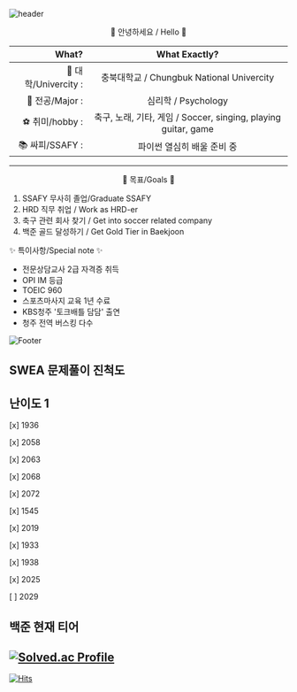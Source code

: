 ![header](https://capsule-render.vercel.app/api?type=waving&color=timeGradient&text=Hwiwon's%20GitHub%20👋&animation=twinkling&fontSize=35&fontAlignY=40&fontAlign=70&height=250)

<center>   👋 안녕하세요 / Hello 👋  </center> 

|What?|What Exactly?|
|---:|:---:|
|📜 대학/Univercity : | 충북대학교 / Chungbuk National Univercity|
|📔 전공/Major : | 심리학 / Psychology |
|⚽ 취미/hobby : | 축구, 노래, 기타, 게임 / Soccer, singing, playing guitar, game|
|📚 싸피/SSAFY : | 파이썬 열심히 배울 준비 중|

-------------------

<center> 💎 목표/Goals 💎  </center> 

1. SSAFY 무사히 졸업/Graduate SSAFY
2. HRD 직무 취업 / Work as HRD-er
3. 축구 관련 회사 찾기 / Get into soccer related company
4. 백준 골드 달성하기 / Get Gold Tier in Baekjoon



✨ 특이사항/Special note ✨

- 전문상담교사 2급 자격증 취득
- OPI IM 등급
- TOEIC 960
- 스포츠마사지 교육 1년 수료
- KBS청주 '토크배틀 담담' 출연
- 청주 전역 버스킹 다수






![Footer](https://capsule-render.vercel.app/api?type=waving&color=timeGradient&height=200&section=footer)


SWEA 문제풀이 진척도
------------

난이도 1
--------
[x] 1936

[x] 2058

[x] 2063

[x] 2068

[x] 2072

[x] 1545

[x] 2019

[x] 1933

[x] 1938

[x] 2025

[ ] 2029

백준 현재 티어
-----

[![Solved.ac Profile](http://mazassumnida.wtf/api/generate_badge?boj=wonnyboi)](https://solved.ac/wonnyboi)
-----

[![Hits](https://hits.seeyoufarm.com/api/count/incr/badge.svg?url=https%3A%2F%2Fgithub.com%2Fwonnyboi%2Fwonnyboi&count_bg=%23E062DE&title_bg=%23B900C8&icon=cliqz.svg&icon_color=%23FFFFFF&title=Hello&edge_flat=false)](https://hits.seeyoufarm.com)